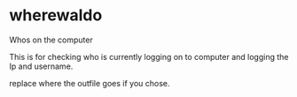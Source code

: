 # wherewaldo
 Whos on the computer

This is for checking who is currently logging on to computer and logging the Ip and username.

replace where the outfile goes if you chose.

